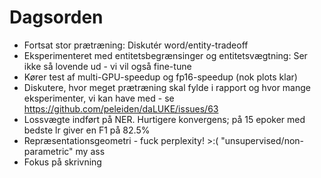 # Dagsorden
- Fortsat stor prætræning: Diskutér word/entity-tradeoff
- Eksperimenteret med entitetsbegrænsinger og entitetsvægtning: Ser ikke så lovende ud - vi vil også fine-tune
- Kører test af multi-GPU-speedup og fp16-speedup (nok plots klar)
- Diskutere, hvor meget prætræning skal fylde i rapport og hvor mange eksperimenter, vi kan have med - se https://github.com/peleiden/daLUKE/issues/63
- Lossvægte indført på NER. Hurtigere konvergens; på 15 epoker med bedste lr giver en F1 på 82.5%
- Repræsentationsgeometri - fuck perplexity! >:( "unsupervised/non-parametric" my ass
- Fokus på skrivning
